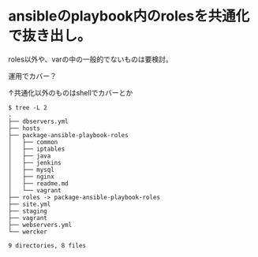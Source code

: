 # ansibleのplaybook内のrolesを共通化で抜き出し。

roles以外や、varの中の一般的でないものは要検討。

運用でカバー？

↑共通化以外のものはshellでカバーとか


```
$ tree -L 2
.
├── dbservers.yml
├── hosts
├── package-ansible-playbook-roles
│   ├── common
│   ├── iptables
│   ├── java
│   ├── jenkins
│   ├── mysql
│   ├── nginx
│   ├── readme.md
│   └── vagrant
├── roles -> package-ansible-playbook-roles
├── site.yml
├── staging
├── vagrant
├── webservers.yml
└── wercker

9 directories, 8 files
```
